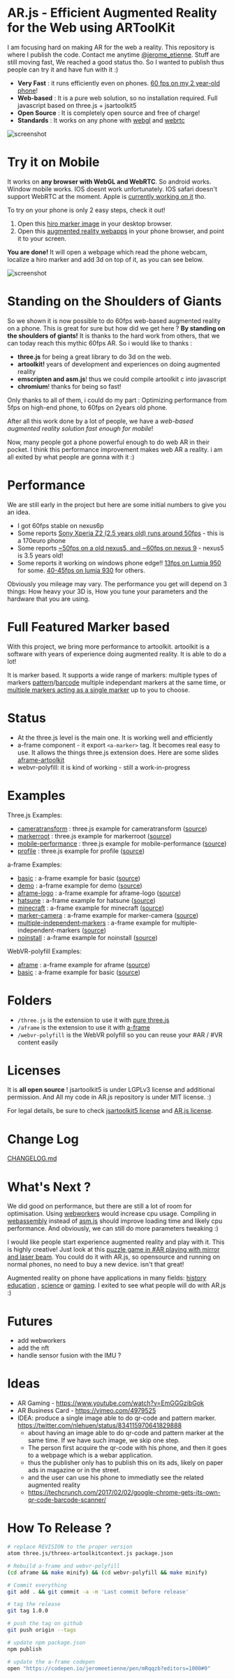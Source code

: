 # AR.js - Efficient Augmented Reality for the Web using ARToolKit

I am focusing hard on making AR for the web a reality.
This repository is where I publish the code.
Contact me anytime [@jerome_etienne](https://twitter.com/jerome_etienne).
Stuff are still moving fast, We reached a good status tho.
So I wanted to publish thus people can try it and have fun with it :)

- **Very Fast** : it runs efficiently even on phones. [60 fps on my 2 year-old phone](https://twitter.com/jerome_etienne/status/831333879810236421)!
- **Web-based** : It is a pure web solution, so no installation required. Full javascript based on three.js + jsartoolkit5
- **Open Source** : It is completely open source and free of charge!
- **Standards** : It works on any phone with [webgl](http://caniuse.com/#feat=webgl) and [webrtc](http://caniuse.com/#feat=stream)

![screenshot](https://cloud.githubusercontent.com/assets/252962/23068128/40343608-f51a-11e6-8cb3-900e37a7f658.jpg)

# Try it on Mobile

It works on **any browser with WebGL and WebRTC**. So android works. Window mobile works.
IOS doesnt work unfortunately. IOS safari doesn't support WebRTC at the moment. 
Apple is [currently working on it](https://webkit.org/status/#specification-webrtc) tho. 

To try on your phone is only 2 easy steps, check it out!

1. Open this [hiro marker image](https://jeromeetienne.github.io/AR.js/data/images/HIRO.jpg) in your desktop browser.
1. Open this [augmented reality webapps](https://jeromeetienne.github.io/AR.js/three.js/examples/mobile-performance.html) in your phone browser, and point it 
to your screen.

**You are done!** It will open a webpage which read the phone webcam, localize a hiro marker and add 3d on top of it, as you can see below.

![screenshot](https://cloud.githubusercontent.com/assets/252962/23072106/73a0656c-f528-11e6-9fcd-3c900d1d47d3.jpg)

# Standing on the Shoulders of Giants

So we shown it is now possible to do 60fps web-based augmented reality on a phone. 
This is great for sure but how did we get here ? **By standing on the shoulders of giants!**
It is thanks to the hard work from others, that we can today reach this mythic 60fps AR.
So i would like to thanks :

- **three.js** for being a great library to do 3d on the web.
- **artoolkit!** years of development and experiences on doing augmented reality
- **emscripten and asm.js**! thus we could compile artoolkit c into javascript
- **chromium**! thanks for being so fast!

Only thanks to all of them, i could do my part : Optimizing performance from 5fps on high-end
phone, to 60fps on 2years old phone.

After all this work done by a lot of people, we have a *web-based augmented reality solution fast enough for mobile*!

Now, many people got a phone powerful enough to do web AR in their pocket.
I think this performance improvement makes web AR a reality.
i am all exited by what people are gonna with it :)

# Performance

We are still early in the project but here are some initial numbers to give you an idea.

- I got 60fps stable on nexus6p
- Some reports [Sony Xperia Z2 (2.5 years old) runs around 50fps](https://twitter.com/leinadkalpot/status/834121238087925763) - this is a 170euro phone
- Some reports [~50fps on a old nexus5, and ~60fps on nexus 9](https://twitter.com/Ellyll/status/834312442926751744) - nexus5 is 3.5 years old!
- Some reports it working on windows phone edge!! [13fps on Lumia 950](https://twitter.com/leinadkalpot/status/834299384510763012) for some.
  [40-45fps on lumia 930](https://twitter.com/fastclemmy/status/834817155665391616) for others.

Obviously you mileage may vary. The performance you get will depend on 3 things: How heavy your 3D is, How you tune your parameters
and the hardware that you are using.

# Full Featured Marker based
With this project, we bring more performance to artoolkit. 
artoolkit is a software with years of experience doing augmented reality. It is able to do a lot!

It is marker based. It supports a wide range of markers: multiple types of markers [pattern](https://artoolkit.org/documentation/doku.php?id=3_Marker_Training:marker_training)/[barcode](https://artoolkit.org/documentation/doku.php?id=3_Marker_Training:marker_barcode)
multiple independant markers at the same time, or [multiple markers acting as a single marker](https://artoolkit.org/documentation/doku.php?id=3_Marker_Training:marker_multi)
up to you to choose.

# Status
- At the three.js level is the main one. It is working well and efficiently
- a-frame component - it export ```<a-marker>``` tag. It becomes real easy to use.
  It allows the things three.js extension does. Here are some slides 
  [aframe-artoolkit](http://jeromeetienne.github.io/slides/artoolkit-aframe/)
- webvr-polyfill: it is kind of working - still a work-in-progress

# Examples

Three.js Examples: 

- [cameratransform](https://jeromeetienne.github.io/AR.js/three.js/examples/cameratransform.html) : 
  three.js example for cameratransform
  ([source](https://github.com/jeromeetienne/AR.js/blob/master/three.js/examples/cameratransform.html))
- [markerroot](https://jeromeetienne.github.io/AR.js/three.js/examples/markerroot.html) : 
  three.js example for markerroot
  ([source](https://github.com/jeromeetienne/AR.js/blob/master/three.js/examples/markerroot.html))
- [mobile-performance](https://jeromeetienne.github.io/AR.js/three.js/examples/mobile-performance.html) : 
  three.js example for mobile-performance
  ([source](https://github.com/jeromeetienne/AR.js/blob/master/three.js/examples/mobile-performance.html))
- [profile](https://jeromeetienne.github.io/AR.js/three.js/examples/profile.html) : 
  three.js example for profile
  ([source](https://github.com/jeromeetienne/AR.js/blob/master/three.js/examples/profile.html))

a-frame Examples: 

- [basic](https://jeromeetienne.github.io/AR.js/aframe/examples/basic.html) : 
  a-frame example for basic
  ([source](https://github.com/jeromeetienne/AR.js/blob/master/aframe/examples/basic.html))
- [demo](https://jeromeetienne.github.io/AR.js/aframe/examples/demo.html) : 
  a-frame example for demo
  ([source](https://github.com/jeromeetienne/AR.js/blob/master/aframe/examples/demo.html))
- [aframe-logo](https://jeromeetienne.github.io/AR.js/aframe/examples/aframe-logo.html) : 
  a-frame example for aframe-logo
  ([source](https://github.com/jeromeetienne/AR.js/blob/master/aframe/examples/aframe-logo.html))
- [hatsune](https://jeromeetienne.github.io/AR.js/aframe/examples/hatsune.html) : 
  a-frame example for hatsune
  ([source](https://github.com/jeromeetienne/AR.js/blob/master/aframe/examples/hatsune.html))
- [minecraft](https://jeromeetienne.github.io/AR.js/aframe/examples/minecraft.html) : 
  a-frame example for minecraft
  ([source](https://github.com/jeromeetienne/AR.js/blob/master/aframe/examples/minecraft.html))
- [marker-camera](https://jeromeetienne.github.io/AR.js/aframe/examples/marker-camera.html) : 
  a-frame example for marker-camera
  ([source](https://github.com/jeromeetienne/AR.js/blob/master/aframe/examples/marker-camera.html))
- [multiple-independent-markers](https://jeromeetienne.github.io/AR.js/aframe/examples/multiple-independant-markers.html) : 
  a-frame example for multiple-independent-markers
  ([source](https://github.com/jeromeetienne/AR.js/blob/master/aframe/examples/multiple-independant-markers.html))
- [noinstall](https://jeromeetienne.github.io/AR.js/aframe/examples/noinstall.html) : 
  a-frame example for noinstall
  ([source](https://github.com/jeromeetienne/AR.js/blob/master/aframe/examples/noinstall.html))

WebVR-polyfill Examples: 
- [aframe](https://jeromeetienne.github.io/AR.js/webvr-polyfill/examples/aframe.html) : 
  a-frame example for aframe
  ([source](https://github.com/jeromeetienne/AR.js/blob/master/webvr-polyfill/examples/aframe.html))
- [basic](https://jeromeetienne.github.io/AR.js/webvr-polyfill/examples/basic.html) : 
  a-frame example for basic
  ([source](https://github.com/jeromeetienne/AR.js/blob/master/webvr-polyfill/examples/basic.html))

# Folders
- ```/three.js``` is the extension to use it with [pure three.js](https://threejs.org)
- ```/aframe``` is the extension to use it with [a-frame](https://aframe.io)
- ```/webvr-polyfill``` is the WebVR polyfill so you can reuse your #AR / #VR content easily

# Licenses
It is **all open source** ! jsartoolkit5 is under LGPLv3 license and additional permission.
And All my code in AR.js repository is under MIT license. :)

For legal details, be sure to check [jsartoolkit5 license](https://github.com/artoolkit/jsartoolkit5/blob/master/LICENSE.txt)
and [AR.js license](https://github.com/jeromeetienne/AR.js/blob/master/LICENSE.txt).

# Change Log
[CHANGELOG.md](https://github.com/jeromeetienne/AR.js/blob/master/CHANGELOG.md)

# What's Next ?

We did good on performance, but there are still a lot of room for optimisation.
Using [webworkers](https://developer.mozilla.org/en-US/docs/Web/API/Web_Workers_API/Using_web_workers) 
would increase cpu usage. Compiling in [webassembly](https://webassembly.org) instead 
of [asm.js](http://asmjs.org/) should improve loading time and likely cpu performance.
And obviously, we can still do more parameters tweaking :)


I would like people start experience augmented reality and play with it.
This is highly creative! Just look at this [puzzle game in #AR playing with mirror and laser beam](https://www.youtube.com/watch?v=OzLJb7HitvA). 
You could do it with AR.js, so opensource and running on normal phones, no need to buy a new device. isn't that great!


Augmented reality on phone have applications in many fields:
[history education](https://www.youtube.com/watch?v=gyp8ZYtyu_M)
, [science](https://www.youtube.com/watch?v=gMxdBdLpVgc)
or [gaming](https://www.youtube.com/watch?v=kEMDgvfFUcI).
I exited to see what people will do with AR.js :)


# Futures
- add webworkers
- add the nft
- handle sensor fusion with the IMU ?

# Ideas
- AR Gaming - https://www.youtube.com/watch?v=EmGGGzibGok
- AR Business Card - https://vimeo.com/4979525
- IDEA: produce a single image able to do qr-code and pattern marker. https://twitter.com/nlehuen/status/834115970641829888
  - about having an image able to do qr-code and pattern marker at the same time. If we have such image, we skip one step. 
  - The person first acquire the qr-code with his phone, and then it goes to a webpage which is a webar application.
  - thus the publisher only has to publish this on its ads, likely on paper ads in magazine or in the street.
  - and the user can use his phone to immediatly see the related augmented reality
  - https://techcrunch.com/2017/02/02/google-chrome-gets-its-own-qr-code-barcode-scanner/

# How To Release ?

```bash
# replace REVISION to the proper version
atom three.js/threex-artoolkitcontext.js package.json

# Rebuild a-frame and webvr-polyfill
(cd aframe && make minify) && (cd webvr-polyfill && make minify)

# Commit everything
git add . && git commit -a -m 'Last commit before release'

# tag the release 
git tag 1.0.0

# push the tag on github
git push origin --tags

# update npm package.json
npm publish

# update the a-frame codepen 
open "https://codepen.io/jeromeetienne/pen/mRqqzb?editors=1000#0"
```
